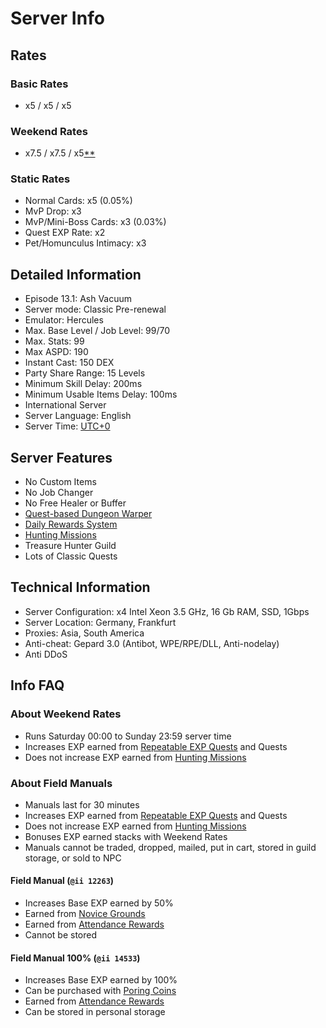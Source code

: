# Server Info

## Rates

### Basic Rates
- x5 / x5 / x5

### Weekend Rates
- x7.5 / x7.5 / x5[**](#about-weekend-rates)

### Static Rates
- Normal Cards: x5 (0.05%)
- MvP Drop: x3
- MvP/Mini-Boss Cards: x3 (0.03%)
- Quest EXP Rate: x2
- Pet/Homunculus Intimacy: x3

## Detailed Information
- Episode 13.1: Ash Vacuum
- Server mode: Classic Pre-renewal
- Emulator: Hercules
- Max. Base Level / Job Level: 99/70
- Max. Stats: 99
- Max ASPD: 190
- Instant Cast: 150 DEX
- Party Share Range: 15 Levels
- Minimum Skill Delay: 200ms
- Minimum Usable Items Delay: 100ms
- International Server
- Server Language: English
- Server Time: [UTC+0](https://dayspedia.com/time/zones/utc+0/)

## Server Features
- No Custom Items
- No Job Changer
- No Free Healer or Buffer
- [Quest-based Dungeon Warper](Warper_System.md)
- [Daily Rewards System](Attendance_System.md)
- [Hunting Missions](Hunting_Mission.md)
- Treasure Hunter Guild
- Lots of Classic Quests

## Technical Information
- Server Configuration: x4 Intel Xeon 3.5 GHz, 16 Gb RAM, SSD, 1Gbps
- Server Location: Germany, Frankfurt
- Proxies: Asia, South America
- Anti-cheat: Gepard 3.0 (Antibot, WPE/RPE/DLL, Anti-nodelay)
- Anti DDoS

## Info FAQ

### About Weekend Rates
- Runs Saturday 00:00 to Sunday 23:59 server time 
- Increases EXP earned from [Repeatable EXP Quests](Repeatable_Quests.md) and Quests
- Does not increase EXP earned from [Hunting Missions](Hunting_Mission.md)

### About Field Manuals
- Manuals last for 30 minutes
- Increases EXP earned from [Repeatable EXP Quests](Repeatable_Quests.md) and Quests
- Does not increase EXP earned from [Hunting Missions](Hunting_Mission.md)
- Bonuses EXP earned stacks with Weekend Rates
- Manuals cannot be traded, dropped, mailed, put in cart, stored in guild storage, or sold to NPC 

#### Field Manual (`@ii 12263`)
- Increases Base EXP earned by 50%
- Earned from [Novice Grounds](Remastered_novice_location.md)
- Earned from [Attendance Rewards](Attendance_System.md)
- Cannot be stored
  
#### Field Manual 100% (`@ii 14533`)
- Increases Base EXP earned by 100%
- Can be purchased with [Poring Coins](Poring_Coins_System.md)
- Earned from [Attendance Rewards](Attendance_System.md)
- Can be stored in personal storage